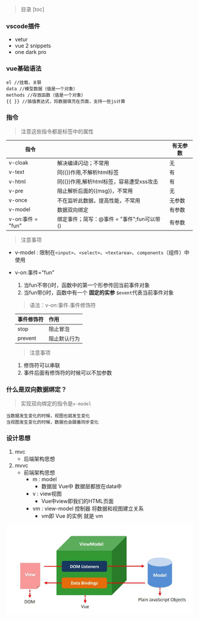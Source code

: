 >目录
[toc]
### vscode插件
* vetur
* vue 2 snippets
* one dark pro

### vue基础语法
```
el //挂载，关联
data //模型数据（值是一个对象）
methods //存放函数（值是一个对象）
{{ }} //插值表达式，将数据填充在页面，支持一些js计算
```

### 指令
>注意这些指令都是标签中的属性

|指令				|											|  有无参数	|
|-- |-- | -- |
|v-cloak			|解决编译闪动；不常用						|      无	|
|v-text				|同{{}}作用,不解析html标签					| 有		|
|v-html				|同{{}}作用,解析html标签，容易遭受xss攻击	|  有		|
|v-pre				|阻止解析后面的{{msg}}，不常用				|  无		|
|v-once				|不在监听此数据，提高性能，不常用			|无参数		|
|v-model			|数据双向绑定								|有参数		|
|v-on:事件 = "fun"	| 绑定事件；简写：@事件 = "事件";fun可以带()		| 有参数	|
>注意事项
* v-model : 限制在`<input>`、`<select>`、`<textarea>`、`components`（组件）中使用
* v-on:事件="fun" 
	1. 当fun不带()时，函数中的第一个形参传回当前事件对象
	2. 当fun带()时，函数中有一个 **固定的实参** `$event`代表当前事件对象
	>语法：v-on:事件.事件修饰符	
	
	|事件修饰符	|作用			|
	|-- |-- |
	|stop		|阻止冒泡		|
	|prevent	|阻止默认行为	|
	
	>注意事项
	
	1. 修饰符可以串联
	2. 事件后面有修饰符的时候可以不加参数

###  什么是双向数据绑定？
>实现双向绑定的指令是`v-model`
```
当数据发生变化的时候，视图也就发生变化
当视图发生变化的时候，数据也会跟着同步变化
```

### 设计思想
1. mvc
	* 后端架构思想
2. mvvc
	* 前端架构思想
		* m : model
			* 数据层 Vue中 数据层都放在data中
		* v : view视图
			* Vue中view即我们的HTML页面
		* vm : view-model 控制器 将数据和视图建立关系
			* vm即 Vue 的实例 就是 vm

![mvvm形象图](./images/mvvm形象图.jpg)


